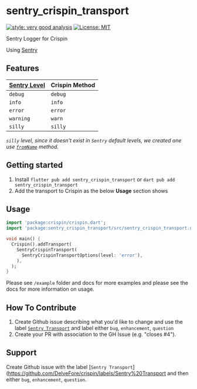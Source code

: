 # sentry_crispin_transport

[![style: very good analysis][very_good_analysis_badge]][very_good_analysis_link]
[![License: MIT][license_badge]][license_link]

Sentry Logger for Crispin

[license_badge]: https://img.shields.io/badge/license-MIT-blue.svg
[license_link]: https://opensource.org/licenses/MIT
[very_good_analysis_badge]: https://img.shields.io/badge/style-very_good_analysis-B22C89.svg
[very_good_analysis_link]: https://pub.dev/packages/very_good_analysis


Using [Sentry](https://pub.dev/packages/sentry/)

## Features

| [Sentry Level](https://pub.dev/documentation/sentry/latest/sentry_io/SentryLevel-class.html) | Crispin Method |
| :------------------------------------------------------------------------------------------- | :------------- |
| `debug`                                                                                      | `debug`        |
| `info`                                                                                       | `info`         |
| `error`                                                                                      | `error`        |
| `warning`                                                                                    | `warn`         |
| `silly`                                                                                      | `silly`        |

_`silly` level, since it doesn't exist in `Sentry` default levels, we created one use [`fromName`](https://pub.dev/documentation/sentry/latest/sentry_io/SentryLevel/SentryLevel.fromName.html) method._

## Getting started

1. Install `flutter pub add sentry_crispin_transport` or `dart pub add sentry_crispin_transport`
2. Add the transport to Crispin as the below **Usage** section shows

## Usage

```dart
import 'package:crispin/crispin.dart';
import 'package:sentry_crispin_transport/src/sentry_crispin_transport.dart';

void main() {
  Crispin().addTransport(
    SentryCrispinTransport(
      SentryCrispinTransportOptions(level: 'error'),
    ),
  );
}
```

Please see `/example` folder and docs for more examples and please see the docs for more information on usage.

## How To Contribute

1. Create Github issue describing what you'd like to change and use the label [`Sentry Transport`](https://github.com/DelveFore/crispin/labels/Sentry%20Transport) and label either `bug`, `enhancement`, `question`
2. Create your PR with association to the GH Issue (e.g. "closes #4").

## Support

Create Github issue with the label [`Sentry Transport`](https://github.com/DelveFore/crispin/labels/Sentry%20Transport and then either `bug`, `enhancement`, `question`.
